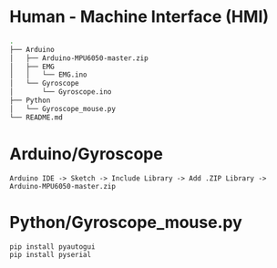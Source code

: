# Human - Machine Interface (HMI)
```bash
.
├── Arduino
│   ├── Arduino-MPU6050-master.zip
│   ├── EMG
│   │   └── EMG.ino
│   └── Gyroscope
│       └── Gyroscope.ino
├── Python
│   └── Gyroscope_mouse.py
└── README.md
```
  # Arduino/Gyroscope
    Arduino IDE -> Sketch -> Include Library -> Add .ZIP Library -> Arduino-MPU6050-master.zip
  # Python/Gyroscope_mouse.py
    pip install pyautogui
    pip install pyserial
